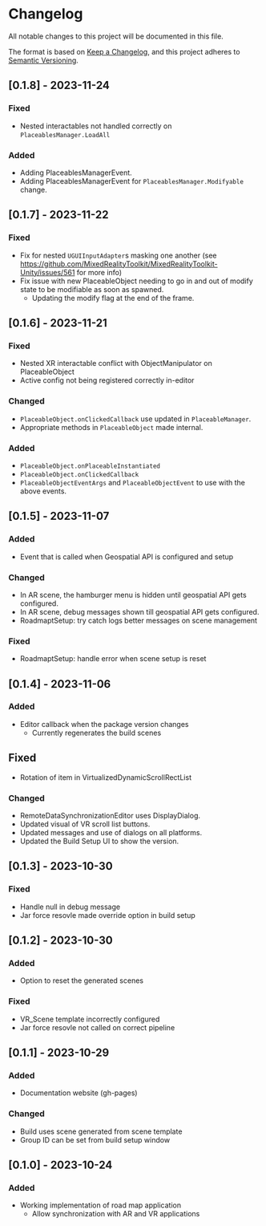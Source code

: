 # Changelog

All notable changes to this project will be documented in this file.

The format is based on [Keep a Changelog](https://keepachangelog.com/en/1.0.0/),
and this project adheres to [Semantic Versioning](https://semver.org/spec/v2.0.0.html).

## [0.1.8] - 2023-11-24
### Fixed
- Nested interactables not handled correctly on `PlaceablesManager.LoadAll`

### Added
- Adding PlaceablesManagerEvent.
- Adding PlaceablesManagerEvent for `PlaceablesManager.Modifyable` change.

## [0.1.7] - 2023-11-22
### Fixed
- Fix for nested `UGUIInputAdapter`s masking one another (see https://github.com/MixedRealityToolkit/MixedRealityToolkit-Unity/issues/561 for more info)
- Fix issue with new PlaceableObject needing to go in and out of modify state to be modifiable as soon as spawned.
  - Updating the modify flag at the end of the frame.

## [0.1.6] - 2023-11-21
### Fixed
- Nested XR interactable conflict with ObjectManipulator on PlaceableObject 
- Active config not being registered correctly in-editor

### Changed
- `PlaceableObject.onClickedCallback` use updated in `PlaceableManager`.
- Appropriate methods in `PlaceableObject` made internal.

### Added
- `PlaceableObject.onPlaceableInstantiated`
- `PlaceableObject.onClickedCallback`
- `PlaceableObjectEventArgs` and `PlaceableObjectEvent` to use with the above events.

## [0.1.5] - 2023-11-07
### Added
- Event that is called when Geospatial API is configured and setup

### Changed
- In AR scene, the hamburger menu is hidden until geospatial API gets configured.
- In AR scene, debug messages shown till geospatial API gets configured.
- RoadmaptSetup: try catch logs better messages on scene management

### Fixed
- RoadmaptSetup: handle error when scene setup is reset

## [0.1.4] - 2023-11-06
### Added
- Editor callback when the package version changes
  - Currently regenerates the build scenes

## Fixed
- Rotation of item in VirtualizedDynamicScrollRectList

### Changed
- RemoteDataSynchronizationEditor uses DisplayDialog.
- Updated visual of VR scroll list buttons.
- Updated messages and use of dialogs on all platforms.
- Updated the Build Setup UI to show the version.

## [0.1.3] - 2023-10-30
### Fixed
- Handle null in debug message
- Jar force resovle made override option in build setup

## [0.1.2] - 2023-10-30
### Added
- Option to reset the generated scenes

### Fixed
- VR_Scene template incorrectly configured
- Jar force resovle not called on correct pipeline

## [0.1.1] - 2023-10-29
### Added
- Documentation website (gh-pages)

### Changed
- Build uses scene generated from scene template
- Group ID can be set from build setup window

## [0.1.0] - 2023-10-24
### Added
- Working implementation of road map application
  - Allow synchronization with AR and VR applications
